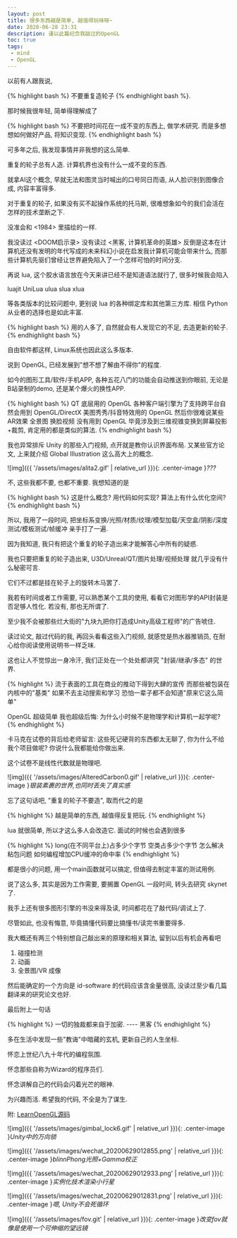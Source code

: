 ```yaml
---
layout: post
title: 很多东西越是简单, 越值得玩味呀~
date: 2020-06-28 23:31
description: 谨以此篇纪念我敲过的OpenGL
toc: true
tags:
 - mind
 - OpenGL
---
```


以前有人跟我说, 

{% highlight bash %}
不要重复造轮子
{% endhighlight bash %}. 

那时候我很年轻, 简单得理解成了

{% highlight bash %}
不要把时间花在一成不变的东西上, 做学术研究.
而是多想想如何做好产品, 将知识变现.
{% endhighlight bash %}

可多年之后, 我发现事情并非我想的这么简单.

重复的轮子总有人造. 计算机界也没有什么一成不变的东西.

就拿AI这个概念, 早就无法和图灵当时喊出的口号同日而语, 从人脸识别到图像合成, 内容丰富得多.

对于重复的轮子, 如果没有买不起操作系统的托马斯, 很难想象如今的我们会活在怎样的技术垄断之下.

没准会和 <1984> 里描绘的一样.

我没读过 <DOOM启示录> 没有读过 <黑客, 计算机革命的英雄> 反倒是这本在计算机还没有发明的年代写成的未来科幻小说在启发我计算机可能会带来什么, 而那些计算机先驱们曾经让世界避免陷入了一个怎样可怕的时间分支.

再说 lua, 这个胶水语言放在今天来讲已经不是知道语法就行了, 很多时候我会陷入

luajit UniLua ulua slua xlua

等各类版本的比较问题中, 更别说 lua 的各种绑定库和其他第三方库. 相信 Python 从业者的选择也是如此丰富.

{% highlight bash %}
用的人多了, 自然就会有人发现它的不足, 去造更新的轮子.
{% endhighlight bash %}

自由软件都这样, Linux系统也因此这么多版本.

说到 OpenGL, 已经发展到"想不想了解由不得你"的程度.

如今的图形工具/软件/手机APP, 各种五花八门的功能会自动推送到你眼前, 无论是B站录制的demo, 还是某个爆火的换性APP.

{% highlight bash %}
QT 底层用的 OpenGL
各种客户端引擎为了支持跨平台自然会用到 OpenGL/DirectX
美图秀秀/抖音特效用的 OpenGL
然后你很难说某些AR效果 全景图 换脸视频 没有用到 OpenGL
毕竟涉及到三维视锥变换到屏幕投影+裁剪, 肯定用的都是类似的算法.
{% endhighlight bash %}

我也异常排斥 Unity 的那些入门视频, 点开就是教你认识界面布局. 又某些官方论文, 上来就介绍 Global Illustration 这么高大上的概念.

![img]({{ '/assets/images/alita2.gif' | relative_url }}){: .center-image }*???*

不, 这些我都不要, 也都不重要. 我想知道的是

{% highlight bash %}
这是什么概念?
用代码如何实现?
算法上有什么优化空间?
{% endhighlight bash %}

所以, 我用了一段时间, 把坐标系变换/光照/材质/纹理/模型加载/天空盒/阴影/深度测试/模板测试/帧缓冲 亲手打了一遍.

因为我知道, 我只有把这个重复的轮子造出来才能解答心中所有的疑惑.

我也只要把重复的轮子造出来, U3D/Unreal/QT/图片处理/视频处理 就几乎没有什么秘密可言.

它们不过都是挂在轮子上的旋转木马罢了. 

我若有时间或者工作需要, 可以熟悉某个工具的使用, 看看它对图形学的API封装是否足够人性化. 若没有, 那也无所谓了.

至少我不会被那些烂大街的"九块九把你打造成Unity高级工程师"的广告唬住.

读过论文, 敲过代码的我, 再回头看看这些入门视频, 就感觉是热水器推销员, 在耐心给你阅读使用说明书一样乏味.

这也让人不觉惊出一身冷汗, 我们正处在一个处处都讲究 "封装/继承/多态" 的世界.

{% highlight %}
流于表面的工具在商业的推动下得到大肆的宣传
而那些被包装在内核中的"基类"
如果不去主动搜索和学习
恐怕一辈子都不会知道"原来它这么简单"

OpenGL 超级简单
我也超级后悔: 为什么小时候不是物理学和计算机一起学呢?
{% endhighlight %}

卡马克在试卷的背后给老师留言: 这些死记硬背的东西都太无聊了, 你为什么不给我个项目做呢? 你说什么我都能给你做出来.

这个试卷不是线性代数就是物理吧.

![img]({{ '/assets/images/AlteredCarbon0.gif' | relative_url }}){: .center-image }*银装素裹的世界,也同时丢失了真实感*

忘了这句话吧, "重复的轮子不要造", 取而代之的是

{% highlight %}
越是简单的东西, 越值得反复把玩.
{% endhighlight %}

lua 就很简单, 所以才这么多人会改造它. 面试的时候也会遇到很多

{% highlight %}
long(在不同平台上)占多少个字节
空类占多少个字节
怎么解决粘包问题
如何编程增加CPU缓冲的命中率
{% endhighlight %}

都是很小的问题, 用一个main函数就可以搞定, 但值得去制定丰富的测试用例.

说了这么多, 其实是因为工作需要, 要搁置 OpenGL 一段时间, 转头去研究 skynet 了.

我手上还有很多图形引擎的书没来得及读, 时间都花在了敲代码/调试上了.

尽管如此, 也没有悔意, 毕竟搞懂代码要比搞懂书/读完书重要得多.

我大概还有两三个特别想自己敲出来的原理和相关算法, 留到以后有机会再看吧

1. 碰撞检测
2. 动画
3. 全景图/VR 成像

然后能确定的一个方向是 id-software 的代码应该含金量很高, 没读过至少看几篇翻译来的研究论文也好.

最后附上一句话

{% highlight %}
一切的独裁都来自于加密.
---- 黑客
{% endhighlight %}

多在生活中发现一些"教诲"中暗藏的玄机, 更新自己的人生坐标.

怀恋上世纪八九十年代的编程氛围.

怀念那些自称为Wizard的程序员们.

怀念讲解自己的代码会闪着光芒的眼神.

为兴趣而活. 希望我的代码, 不全是为了谋生.

附: [LearnOpenGL源码](https://github.com/Ron2014/Learn_OpenGL)

![img]({{ '/assets/images/gimbal_lock6.gif' | relative_url }}){: .center-image }*Unity中的万向锁*

![img]({{ '/assets/images/wechat_20200629012855.png' | relative_url }}){: .center-image }*blinnPhong光照+Gamma校正*

![img]({{ '/assets/images/wechat_20200629012933.png' | relative_url }}){: .center-image }*实例化技术渲染小行星*

![img]({{ '/assets/images/wechat_20200629012831.png' | relative_url }}){: .center-image }*嗯, Unity不会死循环*

![img]({{ '/assets/images/fov.git' | relative_url }}){: .center-image }*改变fov就像是使用一个可伸缩的望远镜*